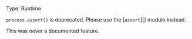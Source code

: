 
Type: Runtime

`process.assert()` is deprecated. Please use the [`assert`][] module instead.

This was never a documented feature.

<a id="DEP0101"></a>
